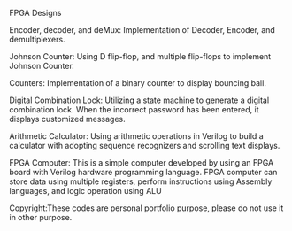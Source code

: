 FPGA Designs 

Encoder, decoder, and deMux: Implementation of Decoder, Encoder, and demultiplexers.

Johnson Counter: Using D flip-flop, and multiple flip-flops to implement Johnson Counter.

Counters: Implementation of a binary counter to display bouncing ball.

Digital Combination Lock: Utilizing a state machine to generate a digital combination lock. When the incorrect password has been entered, it displays customized messages. 

Arithmetic Calculator: Using arithmetic operations in Verilog to build a calculator with adopting sequence recognizers and scrolling text displays. 

FPGA Computer: This is a simple computer developed by using an FPGA board with Verilog hardware programming language.
FPGA computer can store data using multiple registers, perform instructions using Assembly languages, and logic operation using ALU


Copyright:These codes are personal portfolio purpose, please do not use it in other purpose.
